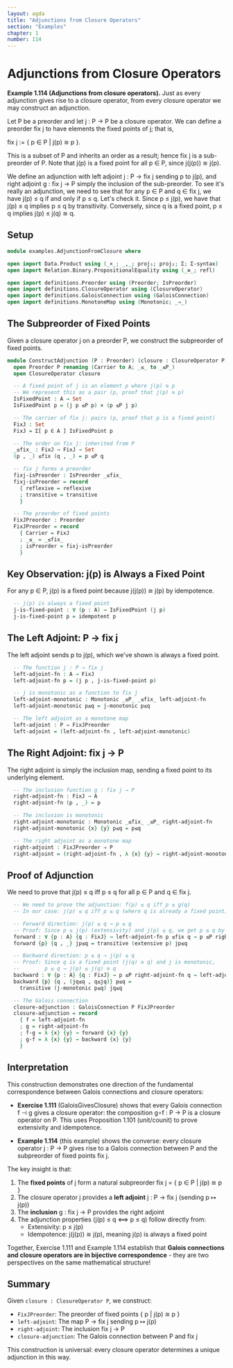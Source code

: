 ```yaml
---
layout: agda
title: "Adjunctions from Closure Operators"
section: "Examples"
chapter: 1
number: 114
---
```


# Adjunctions from Closure Operators

**Example 1.114 (Adjunctions from closure operators).** Just as every adjunction gives rise to a closure operator, from every closure operator we may construct an adjunction.

Let P be a preorder and let j : P → P be a closure operator. We can define a preorder fix j to have elements the fixed points of j; that is,

fix j := { p ∈ P | j(p) ≅ p }.

This is a subset of P and inherits an order as a result; hence fix j is a sub-preorder of P. Note that j(p) is a fixed point for all p ∈ P, since j(j(p)) ≅ j(p).

We define an adjunction with left adjoint j : P → fix j sending p to j(p), and right adjoint g : fix j → P simply the inclusion of the sub-preorder. To see it's really an adjunction, we need to see that for any p ∈ P and q ∈ fix j, we have j(p) ≤ q if and only if p ≤ q. Let's check it. Since p ≤ j(p), we have that j(p) ≤ q implies p ≤ q by transitivity. Conversely, since q is a fixed point, p ≤ q implies j(p) ≤ j(q) ≅ q.

## Setup

```agda
module examples.AdjunctionFromClosure where

open import Data.Product using (_×_; _,_; proj₁; proj₂; Σ; Σ-syntax)
open import Relation.Binary.PropositionalEquality using (_≡_; refl)

open import definitions.Preorder using (Preorder; IsPreorder)
open import definitions.ClosureOperator using (ClosureOperator)
open import definitions.GaloisConnection using (GaloisConnection)
open import definitions.MonotoneMap using (Monotonic; _⇒_)
```

## The Subpreorder of Fixed Points

Given a closure operator j on a preorder P, we construct the subpreorder of fixed points.

```agda
module ConstructAdjunction (P : Preorder) (closure : ClosureOperator P) where
  open Preorder P renaming (Carrier to A; _≤_ to _≤P_)
  open ClosureOperator closure

  -- A fixed point of j is an element p where j(p) ≅ p
  -- We represent this as a pair (p, proof that j(p) ≅ p)
  IsFixedPoint : A → Set
  IsFixedPoint p = (j p ≤P p) × (p ≤P j p)

  -- The carrier of fix j: pairs (p, proof that p is a fixed point)
  FixJ : Set
  FixJ = Σ[ p ∈ A ] IsFixedPoint p

  -- The order on fix j: inherited from P
  _≤fix_ : FixJ → FixJ → Set
  (p , _) ≤fix (q , _) = p ≤P q

  -- fix j forms a preorder
  fixj-isPreorder : IsPreorder _≤fix_
  fixj-isPreorder = record
    { reflexive = reflexive
    ; transitive = transitive
    }

  -- The preorder of fixed points
  FixJPreorder : Preorder
  FixJPreorder = record
    { Carrier = FixJ
    ; _≤_ = _≤fix_
    ; isPreorder = fixj-isPreorder
    }
```

## Key Observation: j(p) is Always a Fixed Point

For any p ∈ P, j(p) is a fixed point because j(j(p)) ≅ j(p) by idempotence.

```agda
  -- j(p) is always a fixed point
  j-is-fixed-point : ∀ (p : A) → IsFixedPoint (j p)
  j-is-fixed-point p = idempotent p
```

## The Left Adjoint: P → fix j

The left adjoint sends p to j(p), which we've shown is always a fixed point.

```agda
  -- The function j : P → fix j
  left-adjoint-fn : A → FixJ
  left-adjoint-fn p = (j p , j-is-fixed-point p)

  -- j is monotonic as a function to fix j
  left-adjoint-monotonic : Monotonic _≤P_ _≤fix_ left-adjoint-fn
  left-adjoint-monotonic p≤q = j-monotonic p≤q

  -- The left adjoint as a monotone map
  left-adjoint : P ⇒ FixJPreorder
  left-adjoint = (left-adjoint-fn , left-adjoint-monotonic)
```

## The Right Adjoint: fix j → P

The right adjoint is simply the inclusion map, sending a fixed point to its underlying element.

```agda
  -- The inclusion function g : fix j → P
  right-adjoint-fn : FixJ → A
  right-adjoint-fn (p , _) = p

  -- The inclusion is monotonic
  right-adjoint-monotonic : Monotonic _≤fix_ _≤P_ right-adjoint-fn
  right-adjoint-monotonic {x} {y} p≤q = p≤q

  -- The right adjoint as a monotone map
  right-adjoint : FixJPreorder ⇒ P
  right-adjoint = (right-adjoint-fn , λ {x} {y} → right-adjoint-monotonic {x} {y})
```

## Proof of Adjunction

We need to prove that j(p) ≤ q iff p ≤ q for all p ∈ P and q ∈ fix j.

```agda
  -- We need to prove the adjunction: f(p) ≤ q iff p ≤ g(q)
  -- In our case: j(p) ≤ q iff p ≤ q (where q is already a fixed point)

  -- Forward direction: j(p) ≤ q → p ≤ q
  -- Proof: Since p ≤ j(p) (extensivity) and j(p) ≤ q, we get p ≤ q by transitivity
  forward : ∀ {p : A} {q : FixJ} → left-adjoint-fn p ≤fix q → p ≤P right-adjoint-fn q
  forward {p} {q , _} jp≤q = transitive (extensive p) jp≤q

  -- Backward direction: p ≤ q → j(p) ≤ q
  -- Proof: Since q is a fixed point (j(q) ≅ q) and j is monotonic,
  --        p ≤ q → j(p) ≤ j(q) ≅ q
  backward : ∀ {p : A} {q : FixJ} → p ≤P right-adjoint-fn q → left-adjoint-fn p ≤fix q
  backward {p} {q , (jq≤q , q≤jq)} p≤q =
    transitive (j-monotonic p≤q) jq≤q

  -- The Galois connection
  closure-adjunction : GaloisConnection P FixJPreorder
  closure-adjunction = record
    { f = left-adjoint-fn
    ; g = right-adjoint-fn
    ; f-g = λ {x} {y} → forward {x} {y}
    ; g-f = λ {x} {y} → backward {x} {y}
    }
```

## Interpretation

This construction demonstrates one direction of the fundamental correspondence between Galois connections and closure operators:

- **Exercise 1.111** (GaloisGivesClosure) shows that every Galois connection f ⊣ g gives a closure operator: the composition g∘f : P → P is a closure operator on P. This uses Proposition 1.101 (unit/counit) to prove extensivity and idempotence.

- **Example 1.114** (this example) shows the converse: every closure operator j : P → P gives rise to a Galois connection between P and the subpreorder of fixed points fix j.

The key insight is that:
1. The **fixed points** of j form a natural subpreorder fix j = { p ∈ P | j(p) ≅ p }
2. The closure operator j provides a **left adjoint** j : P → fix j (sending p ↦ j(p))
3. The **inclusion** g : fix j → P provides the right adjoint
4. The adjunction properties (j(p) ≤ q ⟺ p ≤ q) follow directly from:
   - Extensivity: p ≤ j(p)
   - Idempotence: j(j(p)) ≅ j(p), meaning j(p) is always a fixed point

Together, Exercise 1.111 and Example 1.114 establish that **Galois connections and closure operators are in bijective correspondence** - they are two perspectives on the same mathematical structure!

## Summary

Given `closure : ClosureOperator P`, we construct:
- `FixJPreorder`: The preorder of fixed points { p | j(p) ≅ p }
- `left-adjoint`: The map P → fix j sending p ↦ j(p)
- `right-adjoint`: The inclusion fix j → P
- `closure-adjunction`: The Galois connection between P and fix j

This construction is universal: every closure operator determines a unique adjunction in this way.
```
